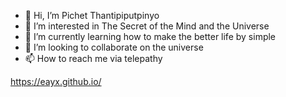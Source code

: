- 👋 Hi, I’m Pichet Thantipiputpinyo
- 👀 I’m interested in The Secret of the Mind and the Universe
- 🌱 I’m currently learning how to make the better life by simple
- 💞️ I’m looking to collaborate on the universe
- 📫 How to reach me via telepathy

https://eayx.github.io/

<!---
eayx/eayx is a ✨ special ✨ repository because its `README.md` (this file) appears on your GitHub profile.
You can click the Preview link to take a look at your changes.
--->
